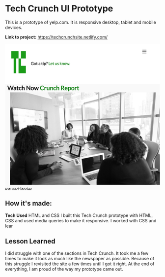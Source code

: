 # Tech Crunch UI Prototype
This is a prototype of yelp.com. It is responsive desktop, tablet and mobile devices.

**Link to project:** https://techcrunchsite.netlify.com/

![alt tag](tc.png)

## How it's made:
**Tech Used** HTML and CSS
I built this Tech Crunch prototype with HTML, CSS and used media queries to make it responsive. I worked with CSS and lear

## Lesson Learned
I did struggle with one of the sections in Tech Crunch. It took me a few times to make it look as much like the newspaper as possible. Because of this struggle I revisited the site a few times until I got it right. At the end of everything, I am proud of the way my prototype came out.
